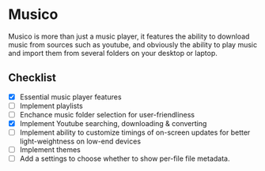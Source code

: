 # Musico
Musico is more than just a music player, it features the ability to download music from sources such as youtube, and obviously the ability to play music and import them from several folders on your desktop or laptop.


## Checklist
- [x] Essential music player features
- [ ] Implement playlists
- [ ] Enchance music folder selection for user-friendliness
- [x] Implement Youtube searching, downloading & converting
- [ ] Implement ability to customize timings of on-screen updates for better light-weightness on low-end devices
- [ ] Implement themes
- [ ] Add a settings to choose whether to show per-file file metadata.
